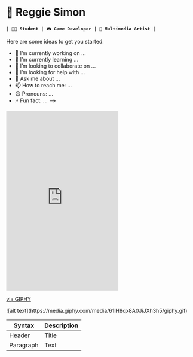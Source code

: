 # 🌾 Reggie Simon

**`| 👨‍🎓 Student | 🎮 Game Developer | 🎨 Multimedia Artist |`**

Here are some ideas to get you started:

- 🔭 I’m currently working on ...
- 🌱 I’m currently learning ...
- 👯 I’m looking to collaborate on ...
- 🤔 I’m looking for help with ...
- 💬 Ask me about ...
- 📫 How to reach me: ...
- 😄 Pronouns: ...
- ⚡ Fun fact: ...
-->
<iframe src="https://giphy.com/embed/Kql9TaDnFyHwQ" width="300" height="480" style="" frameBorder="0" class="giphy-embed" allowFullScreen></iframe><p><a href="https://giphy.com/stickers/v5mt-Kql9TaDnFyHwQ">via GIPHY</a></p>
![alt text](https://media.giphy.com/media/61lH8qx8A0JiJXh3h5/giphy.gif)

| Syntax | Description |
| ----------- | ----------- |
| Header | Title |
| Paragraph | Text |
